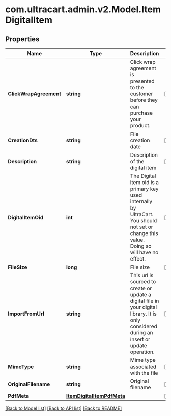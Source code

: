 
# com.ultracart.admin.v2.Model.ItemDigitalItem

## Properties

Name | Type | Description | Notes
------------ | ------------- | ------------- | -------------
**ClickWrapAgreement** | **string** | Click wrap agreement is presented to the customer before they can purchase your product. | [optional] 
**CreationDts** | **string** | File creation date | [optional] 
**Description** | **string** | Description of the digital item | [optional] 
**DigitalItemOid** | **int** | The Digital item oid is a primary key used internally by UltraCart.  You should not set or change this value.  Doing so will have no effect. | [optional] 
**FileSize** | **long** | File size | [optional] 
**ImportFromUrl** | **string** | This url is sourced to create or update a digital file in your digital library.  It is only considered during an insert or update operation. | [optional] 
**MimeType** | **string** | Mime type associated with the file | [optional] 
**OriginalFilename** | **string** | Original filename | [optional] 
**PdfMeta** | [**ItemDigitalItemPdfMeta**](ItemDigitalItemPdfMeta.md) |  | [optional] 

[[Back to Model list]](../README.md#documentation-for-models)
[[Back to API list]](../README.md#documentation-for-api-endpoints)
[[Back to README]](../README.md)

